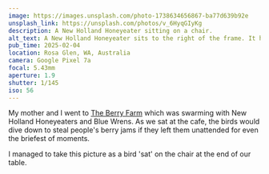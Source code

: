 ```yaml
---
image: https://images.unsplash.com/photo-1738634656867-ba77d639b92e
unsplash_link: https://unsplash.com/photos/v_6HyqGIyKg
description: A New Holland Honeyeater sitting on a chair. 
alt_text: A New Holland Honeyeater sits to the right of the frame. It has bright yellow patches on its wings and a spotty striped pattern of black and white down its front. Behind it is a large tree, a shed, various other structures, and various trees and greenery.
pub_time: 2025-02-04
location: Rosa Glen, WA, Australia
camera: Google Pixel 7a
focal: 5.43mm
aperture: 1.9
shutter: 1/145
iso: 56
---
```


My mother and I went to [The Berry Farm](https://theberryfarm.com.au) which was swarming with New Holland Honeyeaters and Blue Wrens. As we sat at the cafe, the birds would dive down to steal people's berry jams if they left them unattended for even the briefest of moments.

I managed to take this picture as a bird 'sat' on the chair at the end of our table.
